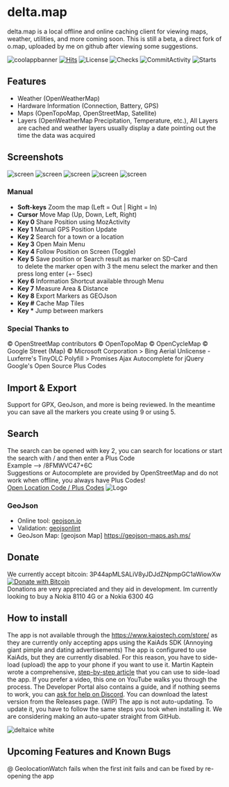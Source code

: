 # delta.map

delta.map is a local offline and online caching client for viewing maps, weather, utilities, and more coming soon.
This is still a beta, a direct fork of o.map, uploaded by me on github after viewing some suggestions.

![coolappbanner](https://user-images.githubusercontent.com/26120324/125851468-53672dea-c3ce-41df-b0ba-8a755d72f6f3.png)
[![Hits](https://hits.seeyoufarm.com/api/count/incr/badge.svg?url=https%3A%2F%2Fgithub.com%2Fgjbae1212%2Fhit-counter&count_bg=%23144FDC&title_bg=%23333131&icon=&icon_color=%23E7E7E7&title=Visits&edge_flat=false)](https://hits.seeyoufarm.com)
![License](https://img.shields.io/github/license/Delta-applications/delta.map)
![Checks](https://img.shields.io/github/checks-status/Delta-applications/delta.map/main)
![CommitActivity](https://img.shields.io/github/commit-activity/w/Delta-applications/delta.map)
![Starts](https://img.shields.io/github/stars/Delta-Applications/delta.map)

## Features

- Weather (OpenWeatherMap)
- Hardware Information (Connection, Battery, GPS)
- Maps (OpenTopoMap, OpenStreetMap, Satellite)
- Layers (OpenWeatherMap Precipitation, Temperature, etc.), All Layers are cached and weather layers usually display a date pointing out the time the data was acquired

## Screenshots

![screen](https://github.com/Delta-Applications/delta.map/raw/main/screenshots/screenshot%20(1).png)
![screen](https://github.com/Delta-Applications/delta.map/raw/main/screenshots/screenshot%20(2).png)
![screen](https://github.com/Delta-Applications/delta.map/raw/main/screenshots/screenshot%20(3).png)
![screen](https://github.com/Delta-Applications/delta.map/raw/main/screenshots/screenshot%20(4).png)
![screen](https://github.com/Delta-Applications/delta.map/raw/main/screenshots/screenshot%20(5).png)

### Manual

- **Soft-keys** Zoom the map (Left = Out | Right = In)
- **Cursor** Move Map (Up, Down, Left, Right)
- **Key 0** Share Position using MozActivity
- **Key 1** Manual GPS Position Update
- **Key 2** Search for a town or a location
- **Key 3** Open Main Menu
- **Key 4** Follow Position on Screen (Toggle)
- **Key 5** Save position or Search result as marker on SD-Card <br>
  to delete the marker open with 3 the menu select the marker and then press long enter (+- 5sec)
- **Key 6** Information Shortcut available through Menu
- **Key 7** Measure Area & Distance
- **Key 8** Export Markers as GEOJson
- **Key #** Cache Map Tiles
- **Key \*** Jump between markers

### Special Thanks to

© OpenStreetMap contributors
© OpenTopoMap
© OpenCycleMap
© Google Street (Map)
© Microsoft Corporation > Bing Aerial 
Unlicense - Luxferre's TinyOLC
Polyfill > Promises
Ajax Autocomplete for jQuery
Google's Open Source Plus Codes

## Import & Export

Support for GPX, GeoJson, and more is being reviewed. In the meantime you can save all the markers you create using 9 or using 5.

## Search

The search can be opened with key 2, you can search for locations or start the search with / and then enter a Plus Code  
Example --> /8FMWVC47+6C  
Suggestions or Autocomplete are provided by OpenStreetMap and do not work when offline, you always have Plus Codes!  
[Open Location Code / Plus Codes](https://en.wikipedia.org/wiki/Open_Location_Code)
![Logo](https://storage.googleapis.com/madebygoog.appspot.com/grow-ext-cloud-images-uploads/lockup_ic_PlusCodes_H_rgb_614x128px_clr_D812D83D.svg)

### GeoJson

- Online tool: [geojson.io](http://geojson.io/#map=1/-55/228)
- Validation: [geojsonlint](http://geojsonlint.com/)
- GeoJson Map: [geojson Map] https://geojson-maps.ash.ms/

## Donate

We currently accept bitcoin: 3P44apMLSALiV8yJDJdZNpmpGC1aWiowXw  
[![Donate with Bitcoin](https://en.cryptobadges.io/badge/small/3P44apMLSALiV8yJDJdZNpmpGC1aWiowXw)](https://en.cryptobadges.io/donate/3P44apMLSALiV8yJDJdZNpmpGC1aWiowXw)  
Donations are very appreciated and they aid in development. Im currently looking to buy a Nokia 8110 4G or a Nokia 6300 4G

## How to install

The app is not available through the https://www.kaiostech.com/store/ as they are currently only accepting apps using the KaiAds SDK (Annoying giant pimple and dating advertisements)
The app is configured to use KaiAds, but they are currently disabled.
For this reason, you have to side-load (upload) the app to your phone if you want to use it.
Martin Kaptein wrote a comprehensive, <a href="https://www.martinkaptein.com/blog/sideloading-and-deploying-apps-to-kai-os/">step-by-step article</a> that you can use to side-load the app. If you prefer a video, this one on YouTube walks you through the process.
The Developer Portal also contains a guide, and if nothing seems to work, you can <a href="https://discord.com/invite/rQ93zEu">ask for help on Discord</a>.
You can download the latest version from the Releases page. (WIP)
The app is not auto-updating. To update it, you have to follow the same steps you took when installing it.
We are considering making an auto-upater straight from GitHub. 

![deltaice white](https://user-images.githubusercontent.com/26120324/125853046-7f21d205-e5b7-461e-af8c-f3548ec6c5cb.png)

## Upcoming Features and Known Bugs

@ GeolocationWatch fails when the first init fails and can be fixed by re-opening the app
